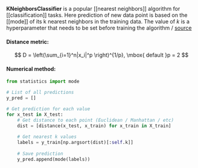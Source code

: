 **KNeighborsClassifier** is a popular [[nearest neighbors]] algorithm for [[classification]] tasks. Here prediction of new data point is based on the [[mode]] of its k nearest neighbors in the training data. The value of $k$ is a hyperparameter that needs to be set before training the algorithm / [source](https://github.com/Djacon/skmini/blob/main/skmini/neighbors/_neighbors.py#L8)

#### Distance metric:
$$
D = \left(\sum_{i=1}^n|x_i|^p \right)^{1/p}, \mbox{ default }p = 2
$$

#### Numerical method:

```python
from statistics import mode

# List of all predictions
y_pred = []

# Get prediction for each value
for x_test in X_test:
	# Get distance to each point (Euclidean / Manhattan / etc)
	dist = [distance(x_test, x_train) for x_train in X_train]
	
	# Get nearest k values
	labels = y_train[np.argsort(dist)[:self.k]]
	
	# Save prediction
	y_pred.append(mode(labels))
```